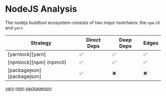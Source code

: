 # NodeJS Analysis

The nodejs buildtool ecosystem consists of two major toolchains: the `npm` cli and `yarn`

| Strategy                   | Direct Deps | Deep Deps | Edges |
| ---                        | ---         | ---       | ---   |
| [yarnlock][yarn]           | ✅          | ✅        | ✅    |
| [npmlock][npm] (npmcli)    | ✅          | ✅        | ✅    |
| [packagejson][packagejson] | ✅          | ❌        | ❌    |

[yarn](yarn.md)
[npm](npmcli.md)
[packagejson](packagejson.md)
